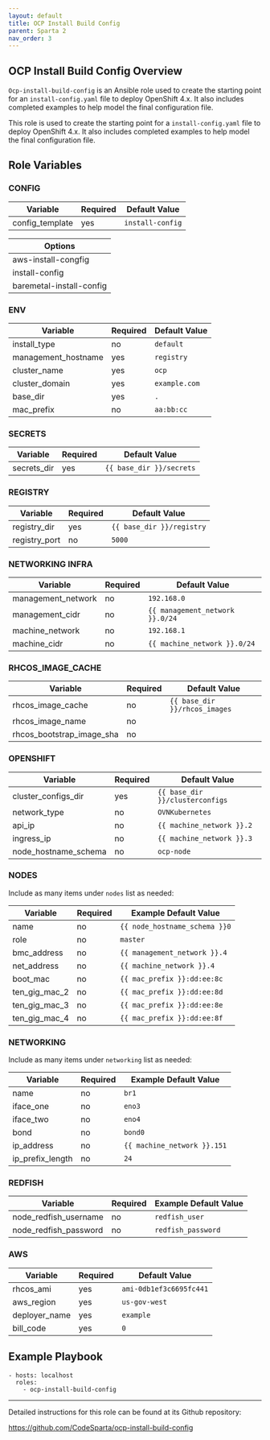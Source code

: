 ```yaml
---
layout: default
title: OCP Install Build Config
parent: Sparta 2
nav_order: 3
---
```

## OCP Install Build Config Overview

`Ocp-install-build-config` is an Ansible role used to create the starting point for an `install-config.yaml` file to deploy OpenShift 4.x. It also includes completed examples to help model the final configuration file.

This role is used to create the starting point for a `install-config.yaml` file to deploy OpenShift 4.x. It also includes completed examples to help model the final configuration file.

Role Variables
--------------
### CONFIG

| Variable                 | Required | Default Value      |
|--------------------------|----------|--------------------|
| config_template          | yes      | `install-config`   |

| Options                  |
|--------------------------|
| aws-install-congfig      |
| install-config           |
| baremetal-install-config |

### ENV

| Variable                 | Required | Default Value      |
|--------------------------|----------|--------------------|
| install_type             | no       | `default`          |
| management_hostname      | yes      | `registry`  |
| cluster_name             | yes      | `ocp`              |
| cluster_domain           | yes      | `example.com`      |
| base_dir                 | yes      | `.`                |
| mac_prefix               | no       | `aa:bb:cc`         |

### SECRETS

| Variable                 | Required | Default Value             |
|--------------------------|----------|---------------------------|
| secrets_dir              | yes      | `{{ base_dir }}/secrets`  |

### REGISTRY

| Variable                 | Required | Default Value              |
|--------------------------|----------|----------------------------|
| registry_dir             | yes      | `{{ base_dir }}/registry`  |
| registry_port            | no       | `5000`                     |

### NETWORKING INFRA

| Variable                 | Required | Default Value                   |
|--------------------------|----------|---------------------------------|
| management_network       | no       | `192.168.0`                     |
| management_cidr          | no       | `{{ management_network }}.0/24` |
| machine_network          | no       | `192.168.1`                     |
| machine_cidr             | no       | `{{ machine_network }}.0/24`    |

### RHCOS_IMAGE_CACHE

| Variable                 | Required | Default Value                   |
|--------------------------|----------|---------------------------------|
| rhcos_image_cache        | no       | `{{ base_dir }}/rhcos_images`   |
| rhcos_image_name         | no       |                                 |
| rhcos_bootstrap_image_sha| no       |                                 |

### OPENSHIFT

| Variable                 | Required | Default Value                   |
|--------------------------|----------|---------------------------------|
| cluster_configs_dir      | yes      | `{{ base_dir }}/clusterconfigs` |
| network_type             | no       | `OVNKubernetes`                 |
| api_ip                   | no       | `{{ machine_network }}.2`       |
| ingress_ip               | no       | `{{ machine_network }}.3`       |
| node_hostname_schema     | no       | `ocp-node`                      |

### NODES
Include as many items under `nodes` list as needed:

| Variable                 | Required | Example Default Value           |
|--------------------------|----------|---------------------------------|
| name                     | no       | `{{ node_hostname_schema }}0`   |
| role                     | no       | `master`                        |
| bmc_address              | no       | `{{ management_network }}.4`    |
| net_address              | no       | `{{ machine_network }}.4`       |
| boot_mac                 | no       | `{{ mac_prefix }}:dd:ee:8c`     |
| ten_gig_mac_2            | no       | `{{ mac_prefix }}:dd:ee:8d`     |
| ten_gig_mac_3            | no       | `{{ mac_prefix }}:dd:ee:8e`     |
| ten_gig_mac_4            | no       | `{{ mac_prefix }}:dd:ee:8f`     |

### NETWORKING

Include as many items under `networking` list as needed:

| Variable                 | Required | Example Default Value           |
|--------------------------|----------|---------------------------------|
| name                     | no       | `br1`                           |
| iface_one                | no       | `eno3`                          |
| iface_two                | no       | `eno4`                          |
| bond                     | no       | `bond0`                         |
| ip_address               | no       | `{{ machine_network }}.151`     |
| ip_prefix_length         | no       | `24`                            |

### REDFISH

| Variable                 | Required | Example Default Value           |
|--------------------------|----------|---------------------------------|
| node_redfish_username    | no       | `redfish_user`                  |
| node_redfish_password    | no       | `redfish_password`              |

### AWS

| Variable                 | Required | Default Value           |
|--------------------------|----------|-------------------------|
| rhcos_ami                | yes      | `ami-0db1ef3c6695fc441` |
| aws_region               | yes      | `us-gov-west`           |
| deployer_name            | yes      | `example`               |
| bill_code                | yes      | `0`                     |

Example Playbook
----------------

    - hosts: localhost
      roles:
        - ocp-install-build-config

------------------

Detailed instructions for this role can be found at its Github repository:

https://github.com/CodeSparta/ocp-install-build-config
